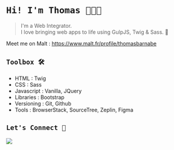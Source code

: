 # **`Hi! I'm Thomas 👨🏻‍💻`**

> I'm a Web Integrator.
> <br>
> I love bringing web apps to life using GulpJS, Twig & Sass. 🌱

Meet me on Malt : https://www.malt.fr/profile/thomasbarnabe

## **`Toolbox 🛠`**

- HTML : Twig
- CSS : Sass
- Javascript : Vanilla, JQuery
- Libraries : Bootstrap
- Versioning : Git, Github
- Tools : BrowserStack, SourceTree, Zeplin, Figma

## **`Let's Connect 🔗`**

[![](https://img.shields.io/badge/linkedin-%230077B5.svg?&style=for-the-badge&logo=linkedin&logoColor=white0e76a8)](https://www.linkedin.com/in/thomasbarnab%C3%A9/)
